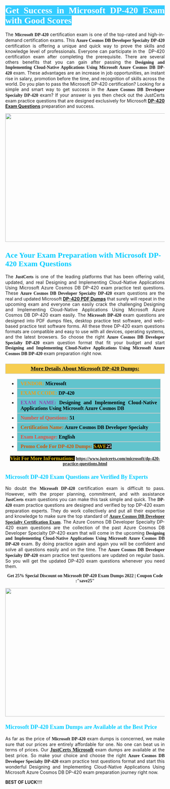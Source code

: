<h1 style="text-align: justify;"><span style="color:#ffffff;"><span style="font-family:Georgia,serif;"><strong><span style="background-color:#33ccff;">Get Success in Microsoft DP-420 Exam with Good Scores</span></strong></span></span></h1>

<p style="text-align: justify;">The <strong><span style="font-family:Georgia,serif;">Microsoft DP-420</span></strong> certification exam is one of the top-rated and high-in-demand certification exams. This <span style="font-family:Georgia,serif;"><strong>Azure Cosmos DB Developer Specialty DP-420</strong></span> certification is offering a unique and quick way to prove the skills and knowledge level of professionals. Everyone can participate in the  DP-420 certification exam after completing the prerequisite. There are several others benefits that you can gain after passing the <span style="font-family:Georgia,serif;"><strong>Designing and Implementing Cloud-Native Applications Using Microsoft Azure Cosmos DB DP-420</strong></span> exam. These advantages are an increase in job opportunities, an instant rise in salary, promotion before the time, and recognition of skills across the world. Do you plan to pass the Microsoft DP-420 certification? Looking for a simple and smart way to get success in the <span style="font-family:Georgia,serif;"><strong>Azure Cosmos DB Developer Specialty DP-420</strong></span> exam? If your answer is yes then check out the JustCerts exam practice questions that are designed exclusively for Microsoft <strong><a href="https://www.justcerts.com/microsoft/dp-420-practice-questions.html">DP-420 Exam Questions</a></strong> preparation and success.</p>

<p style="text-align: center;"><a href="https://www.justcerts.com/microsoft/dp-420-practice-questions.html"><img alt="" src="https://i.imgur.com/JNYhfyb.jpg" style="width: 720px; height: 405px;" /></a></p>

<h2 style="margin-right:0in; margin-left:0in"><span style="color:#00ccff;"><span style="font-family:Georgia,serif;"><strong><span style="font-size:18pt">Ace Your Exam Preparation with Microsoft DP-420 Exam Questions </span></strong></span></span></h2>

<p style="text-align: justify;">The <span style="font-size:14px;"><span style="font-family:Georgia,serif;"><strong>JustCerts</strong></span></span> is one of the leading platforms that has been offering valid, updated, and real Designing and Implementing Cloud-Native Applications Using Microsoft Azure Cosmos DB DP-420 exam practice test questions. These <span style="font-family:Georgia,serif;"><strong>Azure Cosmos DB Developer Specialty DP-420</strong></span> exam questions are the real and updated Microsoft <strong><a href="https://www.justcerts.com/microsoft/dp-420-practice-questions.html">DP-420 PDF Dumps</a></strong> that surely will repeat in the upcoming exam and everyone can easily crack the challenging Designing and Implementing Cloud-Native Applications Using Microsoft Azure Cosmos DB DP-420 exam easily. The <span style="font-family:Georgia,serif;"><strong>Microsoft DP-420</strong></span> exam questions are designed into PDF dumps files, desktop practice test software, and web-based practice test software forms. All these three DP-420 exam questions formats are compatible and easy to use with all devices, operating systems, and the latest browsers. So choose the right <span style="font-family:Georgia,serif;"><strong>Azure Cosmos DB Developer Specialty DP-420</strong></span> exam question format that fit your budget and start <span style="font-family:Georgia,serif;"><strong>Designing and Implementing Cloud-Native Applications Using Microsoft Azure Cosmos DB DP-420</strong></span> exam preparation right now.</p>

<h3 style="background: #f7ce50; border: 1px solid rgb(204, 204, 204); padding: 5px 10px; text-align: center;"><span style="font-family:Georgia,serif;"><u><u><span style="color:#000000;"><span style="font-size:11pt"><span style="line-height:normal"><b><span style="font-size:13.0pt"><span cambria="">More Details About Microsoft DP-420 Dumps:</span></span></b></span></span></span></u></u></span></h3>

<ul>
	<li style="margin:0cm 10pt">
	<div style="background:#61c4cd; border: 1px solid rgb(204, 204, 204); padding: 5px 10px; text-align: justify;"><span style="font-family:Georgia,serif;"><span style="font-size:11pt"><span style="line-height:normal"><b><span style="font-size:12.0pt"><span new="" roman="" times=""><span style="color:#f39c12;">VENDOR:</span> <span style="color:#000000;">Microsoft</span></span></span></b></span></span></span></div>
	</li>
	<li style="margin:0cm 10pt">
	<div style="background: #61c4cd; border: 1px solid rgb(204, 204, 204); padding: 5px 10px; text-align: justify;"><span style="font-family:Georgia,serif;"><span style="font-size:11pt"><span style="line-height:normal"><b><span style="font-size:12.0pt"><span new="" roman="" times=""><span style="color:#f39c12;">EXAM CCODE:</span> <span style="color:#000000;">DP-420</span></span></span></b></span></span></span></div>
	</li>
	<li style="margin:0cm 10pt">
	<div style="background: #61c4cd; border: 1px solid rgb(204, 204, 204); padding: 5px 10px; text-align: justify;"><span style="font-family:Georgia,serif;"><span style="font-size:11pt"><span style="line-height:normal"><b><span style="font-size:12.0pt"><span new="" roman="" times=""><span style="color:#8e44ad;">EXAM NAME:</span> <span style="color:#000000;">Designing and Implementing Cloud-Native Applications Using Microsoft Azure Cosmos DB</span></span></span></b></span></span></span></div>
	</li>
	<li style="margin:0cm 10pt">
	<div style="background: #61c4cd; border: 1px solid rgb(204, 204, 204); padding: 5px 10px;"><span style="font-family:Georgia,serif;"><span style="font-size:11pt"><span style="line-height:normal"><b><span style="font-size:12.0pt"><span new="" roman="" times=""><span style="color:#e74c3c;">Number of Questions:</span><span style="color:#000000;"><span style="color:#f1c40f;"> </span>51</span></span></span></b></span></span></span></div>
	</li>
	<li style="margin:0cm 10pt">
	<div style="background: #61c4cd; border: 1px solid rgb(204, 204, 204); padding: 5px 10px; text-align: justify;"><span style="font-family:Georgia,serif;"><span style="font-size:11pt"><span style="line-height:normal"><b><span style="font-size:12.0pt"><span new="" roman="" times=""><span style="color:#d35400;">Certification Name:</span><span style="color:#000000;"> Azure Cosmos DB Developer Specialty</span></span></span></b></span></span></span></div>
	</li>
	<li style="margin:0cm 10pt">
	<div style="background: #61c4cd; border: 1px solid rgb(204, 204, 204); padding: 5px 10px; text-align: justify;"><span style="font-family:Georgia,serif;"><span style="font-size:11pt"><span style="line-height:normal"><b><span style="font-size:12.0pt"><span new="" roman="" times=""><span style="color:#e74c3c;">Exam Language:</span> <span style="color:#000000;">English</span></span></span></b></span></span></span></div>
	</li>
	<li style="margin:0cm 10pt">
	<div style="background: #61c4cd; border: 1px solid rgb(204, 204, 204); padding: 5px 10px;"><span style="font-family:Georgia,serif;"><span style="font-size:11pt"><span style="line-height:normal"><b><span style="font-size:12.0pt"><span new="" roman="" times=""><span style="color:#d35400;">Promo Code For DP-420 Dumps:</span><span style="color:#f1c40f;"> <span style="background-color:#000000;">SAVE</span></span><span style="color:#ffffff;"><span style="background-color:#000000;">25</span></span></span></span></b></span></span></span></div>
	</li>
</ul>

<p style="text-align: center;"><span style="font-family:Georgia,serif;"><strong><span style="font-size:16px;"><span style="color:#f1c40f;"><span style="background-color:#000000;">Visit For More InFormations:</span></span></span> <a href="https://www.justcerts.com/microsoft/dp-420-practice-questions.html">https://www.justcerts.com/microsoft/dp-420-practice-questions.html</a></strong></span></p>

<h3 style="margin-right:0in; margin-left:0in"><span style="color:#00ccff;"><span style="font-family:Georgia,serif;"><strong><span style="font-size:13.5pt">Microsoft DP-420 Exam Questions are Verified By Experts </span></strong></span></span></h3>

<p style="text-align: justify;">No doubt the <span style="font-family:Georgia,serif;"><strong>Microsoft DP-420</strong></span> certification exam is difficult to pass. However, with the proper planning, commitment, and with assistance <span style="font-family:Georgia,serif;"><span style="font-size:14px;"><strong>JustCerts</strong></span></span> exam questions you can make this task simple and quick. The <span style="font-family:Georgia,serif;"><strong> DP-420</strong></span> exam practice questions are designed and verified by top DP-420 exam preparation experts. They do work collectively and put all their expertise and knowledge to make sure the top standard of <a href="https://www.justcerts.com/microsoft/azure-cosmos-db-developer-specialty-certification-exams.html"><span style="font-family:Georgia,serif;"><strong>Azure Cosmos DB Developer Specialty Certification Exam</strong></span></a>. The Azure Cosmos DB Developer Specialty DP-420 exam questions are the collection of the past Azure Cosmos DB Developer Specialty DP-420 exam that will come in the upcoming <span style="font-family:Georgia,serif;"><strong>Designing and Implementing Cloud-Native Applications Using Microsoft Azure Cosmos DB DP-420</strong></span> exam. By doing practice again and again you will be confident and solve all questions easily and on the time. The <span style="font-family:Georgia,serif;"><strong>Azure Cosmos DB Developer Specialty DP-420</strong></span> exam practice test questions are updated on regular basis. So you will get the updated DP-420 exam questions whenever you need them.</p>

<p style="text-align: center;"><span style="font-size:14px;"><span style="font-family:Georgia,serif;"><strong>Get 25% Special Discount on Microsoft DP-420 Exam Dumps 2022 | Coupon Code :"save25"</strong></span></span></p>

<p style="text-align: center;"><a href="https://www.justcerts.com/microsoft/dp-420-practice-questions.html"><img alt="" src="https://i.imgur.com/FssxWlc.jpg" style="width: 720px; height: 405px;" /></a></p>

<h3 style="margin-right:0in; margin-left:0in"><span style="color:#00ccff;"><span style="font-family:Georgia,serif;"><strong><span style="font-size:13.5pt">Microsoft DP-420 Exam Dumps are Available at the Best Price </span></strong></span></span></h3>

<p style="text-align: justify;">As far as the price of <span style="font-family:Georgia,serif;"><strong>Microsoft DP-420</strong></span> exam dumps is concerned, we make sure that our prices are entirely affordable for one. No one can beat us in terms of prices. Our <a href="https://www.justcerts.com/microsoft-certification-exams.html"><span style="font-family:Georgia,serif;"><strong><span style="font-size:16px;">JustCerts Microsoft</span></strong></span></a> exam dumps are available at the best price. So make your choice and choose the right <span style="font-family:Georgia,serif;"><strong>Azure Cosmos DB Developer Specialty DP-420</strong></span> exam practice test questions format and start this wonderful Designing and Implementing Cloud-Native Applications Using Microsoft Azure Cosmos DB DP-420 exam preparation journey right now. </p>

<p><span style="font-size:14px;"><strong>BEST OF LUCK</strong>!!!!</span></p>
